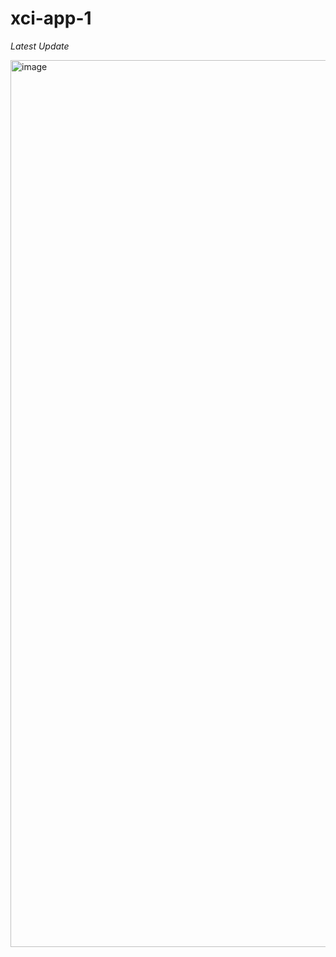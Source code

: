 # xci-app-1

*Latest Update*

<img width ="1419" alt="image" src="https://user-images.githubusercontent.com/71516524/99001460-e82a8980-2508-11eb-8725-5dd992505720.png">
